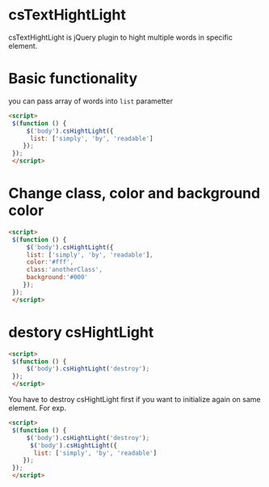 # csTextHightLight

csTextHightLight is jQuery plugin to hight multiple words in specific element.

# Basic  functionality 
you can pass array of words into `list` parametter
```html
<script>
 $(function () {
     $('body').csHightLight({  
      list: ['simply', 'by', 'readable']
    });
 });
 </script>
```
# Change class, color and background color

```html
<script>
 $(function () {
     $('body').csHightLight({
     list: ['simply', 'by', 'readable'],
     color:'#fff',
     class:'anotherClass',
     background:'#000'
    });
 });
 </script>
```

# destory csHightLight
```html
<script>
 $(function () {
     $('body').csHightLight('destroy');
 });
 </script>
```

You have to destroy csHightLight first if you want to initialize again on same element.
For exp. 
```html
<script>
 $(function () {
     $('body').csHightLight('destroy');
      $('body').csHightLight({  
       list: ['simply', 'by', 'readable']
    });
 });
 </script>
```